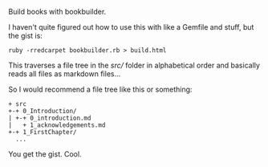 Build books with bookbuilder.

I haven't quite figured out how to use this with like a Gemfile and stuff, but the gist is:

    ruby -rredcarpet bookbuilder.rb > build.html

This traverses a file tree in the *src/* folder in alphabetical order and basically reads all files as markdown files...

So I would recommend a file tree like this or something:

```
+ src
+-+ 0_Introduction/
| +-+ 0_introduction.md
|   + 1_acknowledgements.md
+-+ 1_FirstChapter/
  ...

```

You get the gist. Cool.

